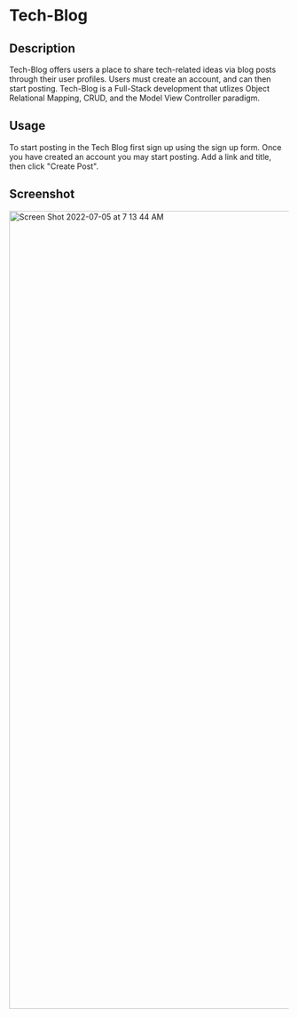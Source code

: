 # Tech-Blog


## Description 
Tech-Blog offers users a place to share tech-related ideas via blog posts through their user profiles. Users must create an account, and can then start posting. Tech-Blog is a Full-Stack development that utlizes Object Relational Mapping, CRUD, and the Model View Controller paradigm. 

## Usage 
To start posting in the Tech Blog first sign up using the sign up form. Once you have created an account you may start posting. Add a link and title, then click "Create Post".

## Screenshot

<img width="1436" alt="Screen Shot 2022-07-05 at 7 13 44 AM" src="https://user-images.githubusercontent.com/97851357/177348556-939a8bb3-ce4d-4465-a145-dea04254491d.png">
